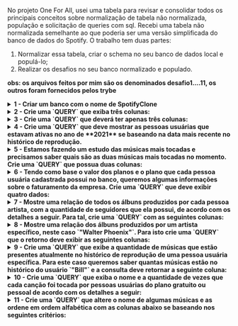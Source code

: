 No projeto One For All, usei uma tabela para revisar e consolidar todos os principais conceitos sobre normalização de tabela não normalizada, população e solicitação de queries com sql. Recebi uma tabela não normalizada semelhante ao que poderia ser uma versão simplificada do banco de dados do Spotify. O trabalho tem duas partes:
1. Normalizar essa tabela, criar o schema no seu banco de dados local e populá-lo;
2. Realizar os desafios no seu banco normalizado e populado.

<strong>obs: os arquivos feitos por mim são os denominados desafio1....11, os outros foram fornecidos pelos trybe</strong>

<details>
  <summary><strong>1 - Criar um banco com o nome de SpotifyClone</strong></summary>

  * Crie um banco com o nome de **`SpotifyClone`**.

  * Providencie as queries necessárias para criar tabelas normalizadas que atendam aos requisitos descritos na seção anterior;

  * Providencie as queries necessárias para popular as tabelas de acordo com os dados listados na seção anterior;

  * Crie um arquivo de configurações `desafio1.json`, que mapeará em qual tabela e coluna se encontram as informações necessárias para a avaliação automatizada deste desafio.

  <details>
    <summary><strong>👇 As configurações devem possuir o seguinte formato</strong></summary><br />

    ```json
    {
    "coluna_usuario": "nome-da-coluna",
    "tabela_que_contem_usuario": "nome-da-tabela-que-armazena-a-coluna",
    "coluna_plano": "nome-da-coluna",
    "tabela_que_contem_plano": "nome-da-tabela-que-armazena-a-coluna",
    "coluna_historico_de_reproducoes": "nome-da-coluna",
    "tabela_que_contem_historico_de_reproducoes": "nome-da-tabela-que-armazena-a-coluna",
    "coluna_seguindo_artistas": "nome-da-coluna",
    "tabela_que_contem_seguindo_artistas": "nome-da-tabela-que-armazena-a-coluna",
    "coluna_artista": "nome-da-coluna",
    "tabela_que_contem_artista": "nome-da-tabela-que-armazena-a-coluna",
    "coluna_album": "nome-da-coluna",
    "tabela_que_contem_album": "nome-da-tabela-que-armazena-a-coluna",
    "coluna_cancoes": "nome-da-coluna",
    "tabela_que_contem_cancoes": "nome-da-tabela-que-armazena-a-coluna"
    }
    ```

    Essa configuração deve ser feita baseada no seu banco de dados **após a normalização**. Ou seja, se você criou uma tabela chamada `users` que possui a coluna `name`, você substituiria `"coluna_usuario"` e `"tabela_que_contem_usuario"` da seguinte forma:

    ```json
    {
    "coluna_usuario": "name",
    "tabela_que_contem_usuario": "users",
    ...
    }
    ```

  </details>

  * Salve as queries criadas no arquivo `desafio1.sql`.

</details>
<details>
  <summary><strong> 2 - Crie uma `QUERY` que exiba três colunas:</strong></summary>

  1. A primeira coluna deve exibir a quantidade total de canções. Dê a essa coluna o alias "**cancoes**".

  2. A segunda coluna deve exibir a quantidade total de artistas e deverá ter o alias "**artistas**".

  3. A terceira coluna deve exibir a quantidade de álbuns e deverá ter o alias "**albuns**".

</details>
<details>
  <summary><strong>3 - Crie uma `QUERY` que deverá ter apenas três colunas:</strong></summary>
  1. A primeira coluna deve possuir o alias "**usuario**" e exibir o nome da pessoa usuária.

  2. A segunda coluna deve possuir o alias "**qtde_musicas_ouvidas**" e exibir a quantidade de músicas ouvida pela pessoa com base no seu histórico de reprodução.

  3. A terceira coluna deve possuir o alias "**total_minutos**" e exibir a soma dos minutos ouvidos pela pessoa usuária com base no seu histórico de reprodução.

  Os resultados devem estar agrupados pelo nome da pessoa usuária e ordenados em ordem alfabética.

</details>

<details>
  <summary><strong>4 - Crie uma `QUERY` que deve mostrar as pessoas usuárias que estavam ativas no ano de **2021** se baseando na data mais recente no histórico de reprodução.</strong></summary>
  1. A primeira coluna deve possuir o alias "**usuario**" e exibir o nome da pessoa usuária.

  2. A segunda coluna deve ter o alias "**condicao_usuario**" e exibir se a pessoa usuária está ativa ou inativa.

  O resultado deve estar ordenado em ordem alfabética.
</details>
<details>
  <summary><strong>5 - Estamos fazendo um estudo das músicas mais tocadas e precisamos saber quais são as duas músicas mais tocadas no momento. Crie uma `QUERY` que possua duas colunas:</strong></summary>
  1. A primeira coluna deve possuir o alias "**cancao**" e exibir o nome da canção.

  2. A segunda coluna deve possuir o alias "**reproducoes**" e exibir a quantidade de pessoas que já escutaram a canção em questão.

  Seu resultado deve estar ordenado em ordem decrescente, baseando-se no número de reproduções. Em caso de empate, ordene os resultados pelo nome da canção em ordem alfabética. Queremos apenas o top 2 de músicas mais tocadas.
</details>
<details>
  <summary><strong>6 - Tendo como base o valor dos planos e o plano que cada pessoa usuária cadastrada possui no banco, queremos algumas informações sobre o faturamento da empresa. Crie uma `QUERY` que deve exibir quatro dados:</strong></summary>
  1. A primeira coluna deve ter o alias "**faturamento_minimo**" e exibir o menor valor de plano existente para uma pessoa usuária.

  2. A segunda coluna deve ter o alias "**faturamento_maximo**" e exibir o maior valor de plano existente para uma pessoa usuária.

  3. A terceira coluna deve ter o alias "**faturamento_medio**" e exibir o valor médio dos planos possuídos por pessoas usuárias até o momento.

  4. Por fim, a quarta coluna deve ter o alias "**faturamento_total**" e exibir o valor total obtido com os planos possuídos por pessoas usuárias.

  Para cada um desses dados, por se tratarem de valores monetários, deve-se arredondar o faturamento usando apenas duas casas decimais.
</details>
<details>
  <summary><strong>7 - Mostre uma relação de todos os álbuns produzidos por cada pessoa artista, com a quantidade de seguidores que ela possui, de acordo com os detalhes a seguir. Para tal, crie uma `QUERY` com as seguintes colunas:</strong></summary>
  1. A primeira coluna deve exibir o nome da pessoa artista, com o alias "**artista**".

  2. A segunda coluna deve exibir o nome do álbum, com o alias "**album**".

  3. A terceira coluna deve exibir a quantidade de pessoas seguidoras que aquela pessoa artista possui e deve possuir o alias "**seguidores**".

  Seus resultados devem estar ordenados de forma decrescente, baseando-se no número de pessoas seguidoras. Em caso de empate no número de pessoas, ordene os resultados pelo nome da pessoa artista em ordem alfabética e caso há artistas com o mesmo nome, ordene os resultados pelo nome do álbum alfabeticamente.

</details>
<details>
  <summary><strong>8 - Mostre uma relação dos álbuns produzidos por um artista específico, neste caso `"Walter Phoenix"`.
      Para isto crie uma `QUERY` que o retorno deve exibir as seguintes colunas:</strong></summary>
  1. O nome da pessoa artista, com o alias "**artista**".

  2. O nome do álbum, com o alias "**album**".

  Os resultados devem ser ordenados pelo nome do álbum em ordem alfabética.

</details>
<details>
  <summary><strong>9 - Crie uma `QUERY` que exibe a quantidade de músicas que estão presentes atualmente no histórico de reprodução de uma pessoa usuária específica. Para este caso queremos saber quantas músicas estão no histórico do usuário `"Bill"` e a consulta deve retornar a seguinte coluna:</strong></summary>
  1. O valor da quantidade, com o alias "**quantidade_musicas_no_historico**".

</details>
<details>
  <summary><strong>10 - Crie uma `QUERY` que exiba o nome e a quantidade de vezes que cada canção foi tocada por pessoas usuárias do plano gratuito ou pessoal de acordo com os detalhes a seguir:</strong></summary>
  * A primeira coluna deve exibir o nome da canção, com o alias "**nome**";

  * A segunda coluna deve exibir a quantidade de pessoas que já escutaram aquela canção, com o alias "**reproducoes**";

  * Seus resultados devem estar agrupados pelo nome da canção e ordenados em ordem alfabética.

</details>
<details>
  <summary><strong>11 - Crie uma `QUERY` que altere o nome de algumas músicas e as ordene em ordem alfabética com as colunas abaixo se baseando nos seguintes critérios:</strong></summary>
  1. O nome da música em seu estado normal com o alias **nome_musica**

  2. O nome da música atualizado com o alias **novo_nome**

  **Critérios**

  - Trocar a palavra **"Streets"** no final do nome de uma música por **"Code Review"**

  - Trocar a palavra **"Her Own"** no final do nome de uma música por **"Trybe"**

  - Trocar a palavra **"Inner Fire"** no final do nome de uma música por **"Project"**

  - Trocar a palavra **"Silly"** no final do nome de uma música por **"Nice"**

  - Trocar a palavra **"Circus"** no final do nome de uma música por **"Pull Request"**

</details>
